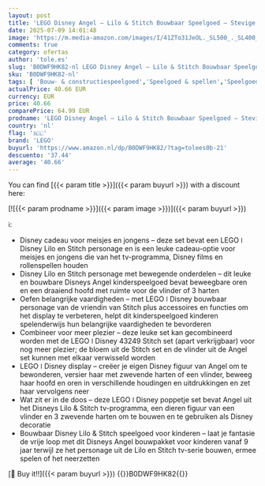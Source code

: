 ```yaml
---
layout: post
title: 'LEGO Disney Angel – Lilo & Stitch Bouwbaar Speelgoed – Stevige Figuur Met 3 Hartballonnen en Vlinder – Cadeau Voor Meisjes  Jongens en Fans Vanaf 9 Jaar – 43257'
date: 2025-07-09 14:01:48
image: 'https://m.media-amazon.com/images/I/41ZTo31JeOL._SL500_._SL400_.jpg'
comments: true
category: ofertas
author: 'tole.es'
slug: 'B0DWF9HK82-nl LEGO Disney Angel – Lilo & Stitch Bouwbaar Speelgoed –...'
sku: 'B0DWF9HK82-nl'
tags: [ 'Bouw- & constructiespeelgoed','Speelgoed & spellen','Speelgoedbouwsets','lego','🇳🇱', ]
actualPrice: 40.66 EUR
currency: EUR
price: 40.66
comparePrice: 64.99 EUR
prodname: 'LEGO Disney Angel – Lilo & Stitch Bouwbaar Speelgoed – Stevige Figuur Met 3 Hartballonnen en Vlinder – Cadeau Voor Meisjes  Jongens en Fans Vanaf 9 Jaar – 43257'
country: 'nl'
flag: '🇳🇱'
brand: 'LEGO'
buyurl: 'https://www.amazon.nl/dp/B0DWF9HK82/?tag=tolees0b-21'
descuento: '37.44'
average: '40.66'
---
```


You can find [{{< param title >}}]({{< param buyurl >}}) with a discount here:

[![{{< param prodname >}}]({{< param image >}})]({{< param buyurl >}})

ℹ️:

- Disney cadeau voor meisjes en jongens – deze set bevat een LEGO ǀ Disney Lilo en Stitch personage en is een leuke cadeau-optie voor meisjes en jongens die van het tv-programma, Disney films en rollenspellen houden
- Disney Lilo en Stitch personage met bewegende onderdelen – dit leuke en bouwbare Disneys Angel kinderspeelgoed bevat beweegbare oren en een draaiend hoofd met ruimte voor de vlinder of 3 harten
- Oefen belangrijke vaardigheden – met LEGO ǀ Disney bouwbaar personage van de vriendin van Stitch plus accessoires en functies om het display te verbeteren, helpt dit kinderspeelgoed kinderen spelenderwijs hun belangrijke vaardigheden te bevorderen
- Combineer voor meer plezier – deze leuke set kan gecombineerd worden met de LEGO ǀ Disney 43249 Stitch set (apart verkrijgbaar) voor nog meer plezier; de bloem uit de Stitch set en de vlinder uit de Angel set kunnen met elkaar verwisseld worden
- LEGO ǀ Disney display – creëer je eigen Disney figuur van Angel om te bewonderen, versier haar met zwevende harten of een vlinder, beweeg haar hoofd en oren in verschillende houdingen en uitdrukkingen en zet haar vervolgens neer
- Wat zit er in de doos – deze LEGO ǀ Disney poppetje set bevat Angel uit het Disneys Lilo & Stitch tv-programma, een dieren figuur van een vlinder en 3 zwevende harten om te bouwen en te gebruiken als Disney decoratie
- Bouwbaar Disney Lilo & Stitch speelgoed voor kinderen – laat je fantasie de vrije loop met dit Disneys Angel bouwpakket voor kinderen vanaf 9 jaar terwijl ze het personage uit de Lilo en Stitch tv-serie bouwen, ermee spelen of het neerzetten

[🛒 Buy it!!]({{< param buyurl >}})
{{<world>}}B0DWF9HK82{{</world>}}
